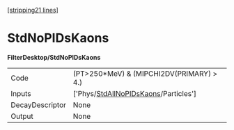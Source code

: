 [\[stripping21 lines\]](../stripping21-index.md)

# StdNoPIDsKaons

**FilterDesktop/StdNoPIDsKaons**

|                 |                                                                                               |
|-----------------|-----------------------------------------------------------------------------------------------|
| Code            | (PT\>250\*MeV) & (MIPCHI2DV(PRIMARY) \> 4.)                                                   |
| Inputs          | \['Phys/[StdAllNoPIDsKaons](../commonparticles/stripping21-stdallnopidskaons.md)/Particles'\] |
| DecayDescriptor | None                                                                                          |
| Output          | None                                                                                          |
